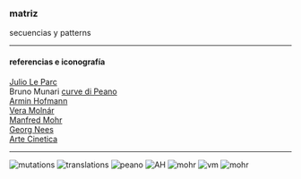 ### matriz
secuencias y patterns  

***

#### referencias e iconografía
[Julio Le Parc](https://it.wikipedia.org/wiki/Julio_Le_Parc)  
Bruno Munari [curve di Peano](https://www.google.com/search?q=munari+peano+curve&sxsrf=ALeKk03xhLYpOSdM-kQADgK-tqQqil0LYg:1615458040374&source=lnms&tbm=isch&sa=X&ved=2ahUKEwjkjJWVgqjvAhUUQEEAHUnhAKEQ_AUoAXoECA8QAw&cshid=1615458070957279&biw=1280&bih=798)  
[Armin Hofmann](https://en.wikipedia.org/wiki/Armin_Hofmann)  
[Vera Molnár](https://en.wikipedia.org/wiki/Vera_Moln%C3%A1r)  
[Manfred Mohr](https://en.wikipedia.org/wiki/Manfred_Mohr)  
[Georg Nees](https://en.wikipedia.org/wiki/Georg_Nees)  
[Arte Cinetica](https://it.wikipedia.org/wiki/Arte_cinetica)  

***

![mutations](img/leParc_mutations.png?raw=true)
![translations](img/leParc_Translational-Rotation-1959.png)
![peano](img/Munari_peano.jpg)
![AH](img/Armin_Hofmann.jpg)
![mohr](img/mohr_4.jpg)
![vm](img/vera_title.jpg)
![mohr](img/Nees.png)


